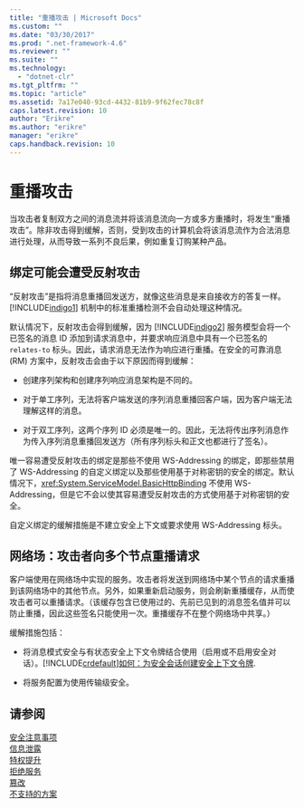 ```yaml
---
title: "重播攻击 | Microsoft Docs"
ms.custom: ""
ms.date: "03/30/2017"
ms.prod: ".net-framework-4.6"
ms.reviewer: ""
ms.suite: ""
ms.technology: 
  - "dotnet-clr"
ms.tgt_pltfrm: ""
ms.topic: "article"
ms.assetid: 7a17e040-93cd-4432-81b9-9f62fec78c8f
caps.latest.revision: 10
author: "Erikre"
ms.author: "erikre"
manager: "erikre"
caps.handback.revision: 10
---
```

# 重播攻击
当攻击者复制双方之间的消息流并将该消息流向一方或多方重播时，将发生“重播攻击”。除非攻击得到缓解，否则，受到攻击的计算机会将该消息流作为合法消息进行处理，从而导致一系列不良后果，例如重复订购某种产品。  
  
## 绑定可能会遭受反射攻击  
 “反射攻击”是指将消息重播回发送方，就像这些消息是来自接收方的答复一样。[!INCLUDE[indigo1](../../../../includes/indigo1-md.md)] 机制中的标准重播检测不会自动处理这种情况。  
  
 默认情况下，反射攻击会得到缓解，因为 [!INCLUDE[indigo2](../../../../includes/indigo2-md.md)] 服务模型会将一个已签名的消息 ID 添加到请求消息中，并要求响应消息中具有一个已签名的 `relates-to` 标头。因此，请求消息无法作为响应进行重播。在安全的可靠消息 \(RM\) 方案中，反射攻击会由于以下原因而得到缓解：  
  
-   创建序列架构和创建序列响应消息架构是不同的。  
  
-   对于单工序列，无法将客户端发送的序列消息重播回客户端，因为客户端无法理解这样的消息。  
  
-   对于双工序列，这两个序列 ID 必须是唯一的。因此，无法将传出序列消息作为传入序列消息重播回发送方（所有序列标头和正文也都进行了签名）。  
  
 唯一容易遭受反射攻击的绑定是那些不使用 WS\-Addressing 的绑定，即那些禁用了 WS\-Addressing 的自定义绑定以及那些使用基于对称密钥的安全的绑定。默认情况下，<xref:System.ServiceModel.BasicHttpBinding> 不使用 WS\-Addressing，但是它不会以使其容易遭受反射攻击的方式使用基于对称密钥的安全。  
  
 自定义绑定的缓解措施是不建立安全上下文或要求使用 WS\-Addressing 标头。  
  
## 网络场：攻击者向多个节点重播请求  
 客户端使用在网络场中实现的服务。攻击者将发送到网络场中某个节点的请求重播到该网络场中的其他节点。另外，如果重新启动服务，则会刷新重播缓存，从而使攻击者可以重播请求。（该缓存包含已使用过的、先前已见到的消息签名值并可以防止重播，因此这些签名只能使用一次。重播缓存不在整个网络场中共享。）  
  
 缓解措施包括：  
  
-   将消息模式安全与有状态安全上下文令牌结合使用（启用或不启用安全对话）。[!INCLUDE[crdefault](../../../../includes/crdefault-md.md)][如何：为安全会话创建安全上下文令牌](../../../../docs/framework/wcf/feature-details/how-to-create-a-security-context-token-for-a-secure-session.md).  
  
-   将服务配置为使用传输级安全。  
  
## 请参阅  
 [安全注意事项](../../../../docs/framework/wcf/feature-details/security-considerations-in-wcf.md)   
 [信息泄露](../../../../docs/framework/wcf/feature-details/information-disclosure.md)   
 [特权提升](../../../../docs/framework/wcf/feature-details/elevation-of-privilege.md)   
 [拒绝服务](../../../../docs/framework/wcf/feature-details/denial-of-service.md)   
 [篡改](../../../../docs/framework/wcf/feature-details/tampering.md)   
 [不支持的方案](../../../../docs/framework/wcf/feature-details/unsupported-scenarios.md)